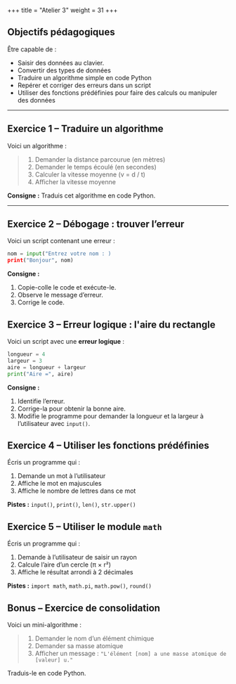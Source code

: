 +++
title = "Atelier 3"
weight = 31
+++

## Objectifs pédagogiques

Être capable de :

* Saisir des données au clavier.
* Convertir des types de données
* Traduire un algorithme simple en code Python
* Repérer et corriger des erreurs dans un script
* Utiliser des fonctions prédéfinies pour faire des calculs ou manipuler des données

---

## Exercice 1 – Traduire un algorithme

Voici un algorithme :

> 1. Demander la distance parcourue (en mètres)
> 2. Demander le temps écoulé (en secondes)
> 3. Calculer la vitesse moyenne (v = d / t)
> 4. Afficher la vitesse moyenne

**Consigne :** Traduis cet algorithme en code Python.

---

## Exercice 2 – Débogage : trouver l’erreur

Voici un script contenant une erreur :

```python
nom = input("Entrez votre nom : )
print("Bonjour", nom)
```

**Consigne :**

1. Copie-colle le code et exécute-le.
2. Observe le message d’erreur.
3. Corrige le code.


## Exercice 3 – Erreur logique : l'aire du rectangle

Voici un script avec une **erreur logique** :

```python
longueur = 4
largeur = 3
aire = longueur + largeur
print("Aire =", aire)
```

**Consigne :**

1. Identifie l’erreur.
2. Corrige-la pour obtenir la bonne aire.
3. Modifie le programme pour demander la longueur et la largeur à l’utilisateur avec `input()`.


## Exercice 4 – Utiliser les fonctions prédéfinies

Écris un programme qui :

1. Demande un mot à l’utilisateur
2. Affiche le mot en majuscules
3. Affiche le nombre de lettres dans ce mot

**Pistes :** `input()`, `print()`, `len()`, `str.upper()`


## Exercice 5 – Utiliser le module `math`

Écris un programme qui :

1. Demande à l’utilisateur de saisir un rayon
2. Calcule l’aire d’un cercle (π × r²)
3. Affiche le résultat arrondi à 2 décimales

**Pistes :** `import math`, `math.pi`, `math.pow()`, `round()`


## Bonus – Exercice de consolidation

Voici un mini-algorithme :

> 1. Demander le nom d’un élément chimique
> 2. Demander sa masse atomique
> 3. Afficher un message :
>    `"L'élément [nom] a une masse atomique de [valeur] u."`

Traduis-le en code Python.

